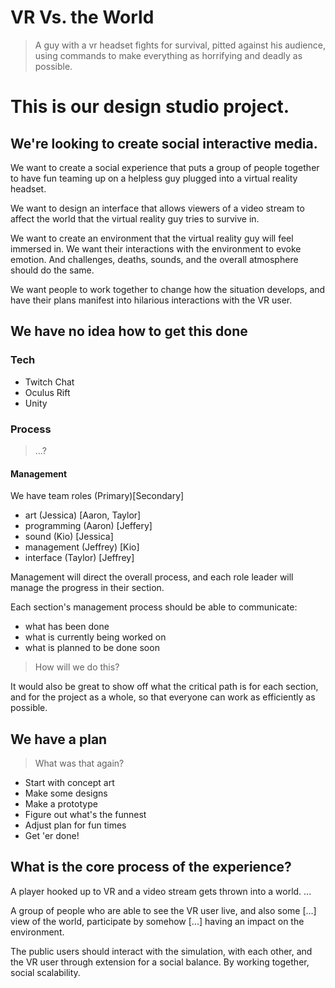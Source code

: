 # VR Vs. the World
> A guy with a vr headset fights for survival, pitted against his audience, using commands to make everything as horrifying and deadly as possible.

# This is our design studio project.
## We're looking to create social interactive media.

We want to create a social experience that puts a group of people together to have fun teaming up on a helpless guy plugged into a virtual reality headset.

We want to design an interface that allows viewers of a video stream to affect the world that the virtual reality guy tries to survive in.

We want to create an environment that the virtual reality guy will feel immersed in. We want their interactions with the environment to evoke emotion. And challenges, deaths, sounds, and the overall atmosphere should do the same.

We want people to work together to change how the situation develops, and have their plans manifest into hilarious interactions with the VR user.

## We have no idea how to get this done
### Tech
- Twitch Chat
- Oculus Rift
- Unity

### Process
> ...?

#### Management
We have team roles (Primary)[Secondary]
- art (Jessica) [Aaron, Taylor]
- programming (Aaron) [Jeffery]
- sound (Kio) [Jessica]
- management (Jeffrey) [Kio]
- interface (Taylor) [Jeffrey]

Management will direct the overall process, and each role leader will manage the progress in their section.

Each section's management process should be able to communicate:
- what has been done
- what is currently being worked on
- what is planned to be done soon

> How will we do this?

It would also be great to show off what the critical path is for each section, and for the project as a whole, so that everyone can work as efficiently as possible.

## We have a plan
> What was that again?

- Start with concept art
- Make some designs
- Make a prototype
- Figure out what's the funnest
- Adjust plan for fun times
- Get 'er done!

## What is the core process of the experience?

A player hooked up to VR and a video stream gets thrown into a world.
...

A group of people who are able to see the VR user live, and also some [...] view of the world, participate by somehow [...] having an impact on the environment.

The public users should interact with the simulation, with each other, and the VR user through extension for a social balance. By working together, social scalability.
